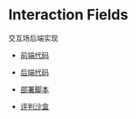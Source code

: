 # Interaction Fields

交互场后端实现

- [前端代码](https://github.com/Ashinch/interaction-fields-view)

- [后端代码](https://github.com/Ashinch/interaction-fields)

- [部署脚本](https://github.com/Ashinch/interaction-fields-deploy)

- [评判沙盒](https://github.com/Ashinch/interaction-fields-sandbox)
